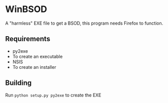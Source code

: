# WinBSOD
A "harmless" EXE file to get a BSOD, this program needs Firefox to function.
## Requirements
* py2exe
 * To create an executable
* NSIS
 * To create an installer
## Building
Run `python setup.py py2exe` to create the EXE